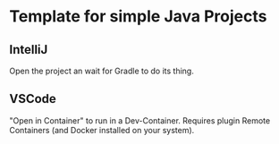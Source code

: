 # Template for simple Java Projects

## IntelliJ

Open the project an wait for Gradle to do its thing.

## VSCode

"Open in Container" to run in a Dev-Container. Requires plugin Remote Containers (and Docker installed on your system).




